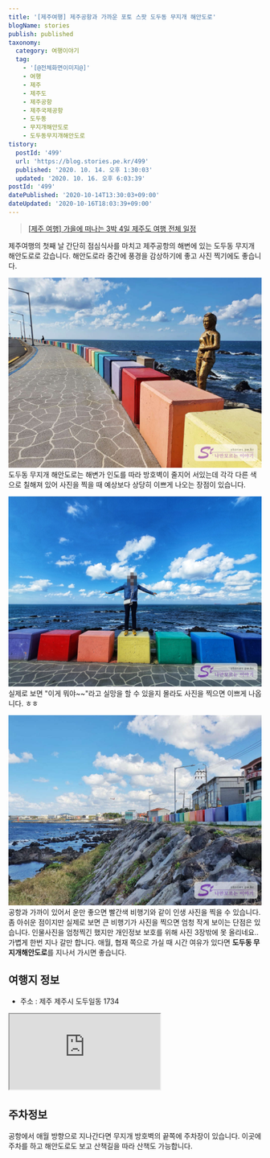 ```yaml
---
title: '[제주여행] 제주공항과 가까운 포토 스팟 도두동 무지개 해안도로'
blogName: stories
publish: published
taxonomy:
  category: 여행이야기
  tag:
    - '[@전체화면이미지@]'
    - 여행
    - 제주
    - 제주도
    - 제주공항
    - 제주국제공항
    - 도두동
    - 무지개해안도로
    - 도두동무지개해안도로
tistory:
  postId: '499'
  url: 'https://blog.stories.pe.kr/499'
  published: '2020. 10. 14. 오후 1:30:03'
  updated: '2020. 10. 16. 오후 6:03:39'
postId: '499'
datePublished: '2020-10-14T13:30:03+09:00'
dateUpdated: '2020-10-16T18:03:39+09:00'
---
```





> [[제주 여행] 가을에 떠나는 3박 4일 제주도 여행 전체 일정 ](https://blog.stories.pe.kr/497)


제주여행의 첫째 날 간단히 점심식사를 마치고 제주공항의 해변에 있는 도두동 무지개 해안도로로 갔습니다. 해안도로라 중간에 풍경을 감상하기에 좋고 사진 찍기에도 좋습니다. 

![](./images/20201007_151316-01.jpeg)  
도두동 무지개 해안도로는 해변가 인도를 따라 방호벽이 줄지어 서있는데 각각 다른 색으로 칠해져 있어 사진을 찍을 때 예상보다 상당히 이쁘게 나오는 장점이 있습니다.

![](./images/20201007_151608-01.jpeg)  
 실제로 보면 "이게 뭐야~~"라고 실망을 할 수 있을지 몰라도 사진을 찍으면 이쁘게 나옵니다. ㅎㅎ  

![](./images/20201007_151839-01.jpeg)  
공항과 가까이 있어서 운만 좋으면 빨간색 비행기와 같이 인생 사진을 찍을 수 있습니다. 좀 아쉬운 점이지만 실제로 보면 큰 비행기가 사진을 찍으면 엄청 작게 보이는 단점은 있습니다. 
인물사진을 엄청찍긴 했지만 개인정보 보호를 위해 사진 3장밖에 못 올리네요..
가볍게 한번 지나 갈만 합니다. 애월, 협재 쪽으로 가실 때 시간 여유가 있다면 **도두동 무지개해안도로**를 지나서 가시면 좋습니다.

## 여행지 정보  
- 주소 : 제주 제주시 도두일동  1734   
<div class='embed-responsive embed-responsive-16by9'>
    <iframe src='https://www.google.com/maps/embed?pb=!1m18!1m12!1m3!1d3326.6981996253726!2d126.47002681504948!3d33.509228380757044!2m3!1f0!2f0!3f0!3m2!1i1024!2i768!4f13.1!3m3!1m2!1s0x350cfba397f0daf7%3A0xa8f44e41b204e772!2z64-E65GQIOustOyngOqwnCDtlbTslYjrj4TroZw!5e0!3m2!1sko!2skr!4v1602649617764!5m2!1sko!2skr' class='embed-responsive-item' allowfullscreen></iframe>
</div>

## 주차정보  
공항에서 애월 방향으로 지나간다면 무지개 방호벽의 끝쪽에 주차장이 있습니다. 이곳에 주차를 하고 해안도로도 보고 산책길을 따라 산책도 가능합니다.  


 
